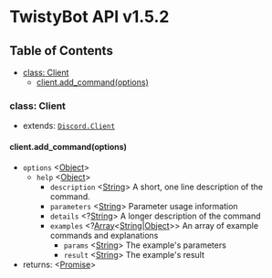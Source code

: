 # TwistyBot API v1.5.2

## Table of Contents

- [class: Client](#class-client)
	* [client.add_command(options)](#client)


### class: Client

* extends: [`Discord.Client`](https://discord.js.org/#/docs/main/stable/class/Client)

#### <a name="client-add-command"></a>client.add_command(options)
- `options` <[Object]>
	- `help` <[Object]>
		- `description` <[String]> A short, one line description of the command.
		- `parameters` <[String]> Parameter usage information
		- `details` <?[String]> A longer description of the command
		- `examples` <?[Array]<[String]|[Object]>> An array of example commands and explanations
			- `params` <[String]> The example's parameters
			- `result` <[String]> The example's result
- returns: <[Promise]>


<!-- Link defines -->
[Function]: https://developer.mozilla.org/en-US/docs/Web/JavaScript/Reference/Global_Objects/Function "Function"
[Number]: https://developer.mozilla.org/en-US/docs/Web/JavaScript/Data_structures#Number_type "Number"
[Object]: https://developer.mozilla.org/en-US/docs/Web/JavaScript/Reference/Global_Objects/Object "Object"
[String]: https://developer.mozilla.org/en-US/docs/Web/JavaScript/Data_structures#String_type "String"
[Array]: https://developer.mozilla.org/en-US/docs/Web/JavaScript/Reference/Global_Objects/Array "Array"
[Boolean]: https://developer.mozilla.org/en-US/docs/Web/JavaScript/Data_structures#Boolean_type "Boolean"
[Promise]: https://developer.mozilla.org/en-US/docs/Web/JavaScript/Reference/Global_Objects/Promise "Promise"